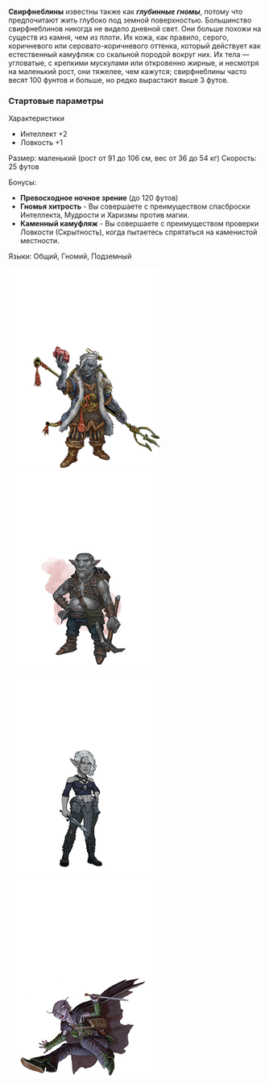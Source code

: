 **Свирфнеблины** известны также как ***глубинные гномы***, потому что предпочитают жить глубоко под земной поверхностью. Большинство свирфнеблинов никогда не видело дневной свет. Они больше похожи на существ из камня, чем из плоти. Их кожа, как правило, серого, коричневого или серовато-коричневого оттенка, который действует как естественный камуфляж со скальной породой вокруг них. Их тела — угловатые, с крепкими мускулами или откровенно жирные, и несмотря на маленький рост, они тяжелее, чем кажутся; свирфнеблины часто весят 100 фунтов и больше, но редко вырастают выше 3 футов.

### Стартовые параметры
Характеристики
- Интеллект +2
- Ловкость +1

Размер: маленький  (рост от 91 до 106 см, вес от 36 до 54 кг)
Скорость: 25 футов

Бонусы:
- **Превосходное ночное зрение** (до 120 футов)
- **Гномья хитрость** - Вы совершаете с преимуществом спасброски Интеллекта, Мудрости и Харизмы против магии.
- **Каменный камуфляж** - Вы совершаете с преимуществом проверки Ловкости (Скрытность), когда пытаетесь спрятаться на каменистой местности.

Языки: Общий, Гномий, Подземный

![Свирфнеблин](../../Img/R-gnome-deep1.png)![Свирфнеблин](../../Img/R-gnome-deep2.png)![Свирфнеблин](../../Img/R-gnome-deep3.png)![Свирфнеблин](../../Img/R-gnome-deep4.png)